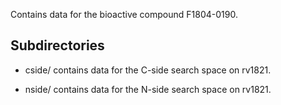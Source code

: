 Contains data for the bioactive compound F1804-0190.

## Subdirectories

- cside/ contains data for the C-side search space on rv1821.

- nside/ contains data for the N-side search space on rv1821.

